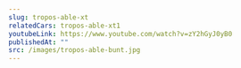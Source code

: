 ```yaml
---
slug: tropos-able-xt
relatedCars: tropos-able-xt1
youtubeLink: https://www.youtube.com/watch?v=zY2hGyJ0yB0
publishedAt: ""
src: /images/tropos-able-bunt.jpg
---
```

